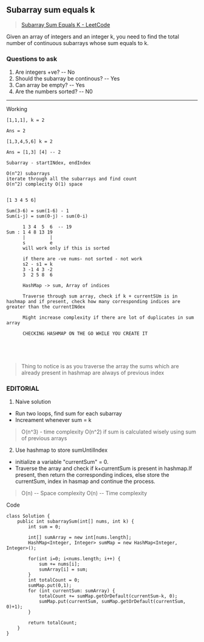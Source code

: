 ## Subarray sum equals k

> [Subarray Sum Equals K - LeetCode](https://leetcode.com/problems/subarray-sum-equals-k/description/)
> 

Given an array of integers and an integer k, you need to find the total number of continuous subarrays whose sum equals to k.


### Questions to ask
1. Are integers +ve?  -- No
2. Should the subarray be continous?  -- Yes
3. Can array be empty? -- Yes
4. Are the numbers sorted? -- N0



---- 
Working
```
[1,1,1], k = 2

Ans = 2

[1,3,4,5,6] k = 2

Ans = [1,3] [4] -- 2

Subarray - startINdex, endIndex

O(n^2) subarrays
iterate through all the subarrays and find count 
O(n^2) complecity O(1) space


[1 3 4 5 6]

Sum(3-6) = sum(1-6) - 1
Sum(i-j) = sum(0-j) - sum(0-i)

      1 3 4  5  6  -- 19
Sum : 1 4 8 13 19
      |         |
      s         e
      will work only if this is sorted
      
      if there are -ve nums- not sorted - not work
      s2 - s1 = k
      3 -1 4 3 -2
      3  2 5 8  6
      
      HashMap -> sum, Array of indices
      
      Traverse through sum array, check if k + currentSUm is in hashmap and if present, check how many corresponding indices are greater than the currentINdex
      
      Might increase complexity if there are lot of duplicates in sum array
      
      CHECKING HASHMAP ON THE GO WHILE YOU CREATE IT
      
    
      
      

```
> Thing to notice is as you traverse the array the sums which are already present in hashmap are always of previous index
> 


### EDITORIAL

1. Naive solution
  - Run two loops, find sum for each subarray
  - Increament whenever sum = k

> O(n^3) - time complexity
> O(n^2) if sum is calculated wisely using sum of previous arrays
> 

2. Use hashmap to store sumUntilIndex
  - initialize a variable "currentSum" = 0.
  - Traverse the array and check if k+currentSum is present in hashmap.If present, then return the corresponding indices, else store the currentSum, index in hasmap and continue the process.
 > O(n) -- Space complexity
 > O(n) -- Time complexity
 
Code
```
class Solution {
    public int subarraySum(int[] nums, int k) {
        int sum = 0;
    
        int[] sumArray = new int[nums.length];
        HashMap<Integer, Integer> sumMap = new HashMap<Integer, Integer>();
        
        for(int i=0; i<nums.length; i++) {
            sum += nums[i];
            sumArray[i] = sum;
        }
        int totalCount = 0;
        sumMap.put(0,1);
        for (int currentSum: sumArray) {
            totalCount += sumMap.getOrDefault(currentSum-k, 0);
            sumMap.put(currentSum, sumMap.getOrDefault(currentSum, 0)+1);   
        }
        
        return totalCount;
    }
}
```
